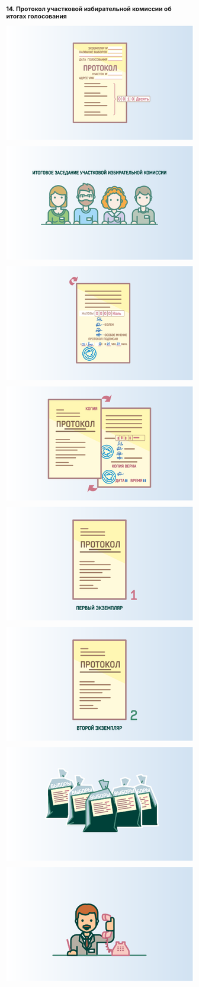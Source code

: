 ### 14. Протокол участковой избирательной комиссии об итогах голосования

![ [Урок 14.1 - Оформление протокола ](#lesson-14.1) ](./4.14.1.svg)

![ [Урок 14.2 - Итоговое заседание участковой избирательной комиссии, рассмотрение жалоб (заявлений) о нарушениях при голосовании и подсчете голосов избирателей ](#lesson-14.2) ](./4.14.2.svg)

![ [Урок 14.3 - Подписание протокола об итогах голосования, внесение записей об отсутствии членов участковой избирательной комиссии ](#lesson-14.3) ](./4.14.3.svg)

![ [Урок 14.4 - Выдача заверенных копий протоколов об итогах голосования.](#lesson-14.4) ](./4.14.4.svg)

![ [Урок 14.5 - Первый экземпляр протокола участковой комиссии ](#lesson-14.5) ](./4.14.5.svg)

![ [Урок 14.6 - Второй экземпляр протокола участковой комиссии ](#lesson-14.6) ](./4.14.6.svg)

![ [Урок 14.7 - Подготовка избирательной документации для сдачи в вышестоящую избирательную комиссию ](#lesson-14.7) ](./4.14.7.svg)

![ [Урок 14.8 - Повторный подсчет голосов. Повторный протокол ](#lesson-14.8) ](./4.14.8.svg)
